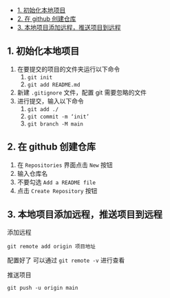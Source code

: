 - [1. 初始化本地项目](#1-初始化本地项目)
- [2. 在 github 创建仓库](#2-在-github-创建仓库)
- [3. 本地项目添加远程，推送项目到远程](#3-本地项目添加远程推送项目到远程)


## 1. 初始化本地项目
1. 在要提交的项目的文件夹运行以下命令
   1. `git init`
   2. `git add README.md`
2. 新建 `.gitignore` 文件，配置 git 需要忽略的文件
3. 进行提交，输入以下命令
   1. `git add ./`
   2. `git commit -m ‘init’`
   3. `git branch -M main`

## 2. 在 github 创建仓库
1. 在 `Repositories` 界面点击 `New` 按钮
2. 输入仓库名
3. 不要勾选 `Add a README file`
4. 点击 `Create Repository` 按钮

## 3. 本地项目添加远程，推送项目到远程
添加远程
```
git remote add origin 项目地址
```
配置好了 可以通过 `git remote -v` 进行查看

推送项目
```
git push -u origin main
```